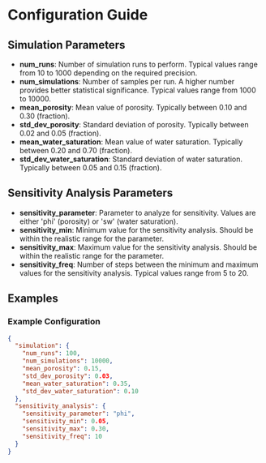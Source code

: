 # Configuration Guide

## Simulation Parameters

- **num_runs**: Number of simulation runs to perform. Typical values range from 10 to 1000 depending on the required precision.
- **num_simulations**: Number of samples per run. A higher number provides better statistical significance. Typical values range from 1000 to 10000.
- **mean_porosity**: Mean value of porosity. Typically between 0.10 and 0.30 (fraction).
- **std_dev_porosity**: Standard deviation of porosity. Typically between 0.02 and 0.05 (fraction).
- **mean_water_saturation**: Mean value of water saturation. Typically between 0.20 and 0.70 (fraction).
- **std_dev_water_saturation**: Standard deviation of water saturation. Typically between 0.05 and 0.15 (fraction).

## Sensitivity Analysis Parameters

- **sensitivity_parameter**: Parameter to analyze for sensitivity. Values are either 'phi' (porosity) or 'sw' (water saturation).
- **sensitivity_min**: Minimum value for the sensitivity analysis. Should be within the realistic range for the parameter.
- **sensitivity_max**: Maximum value for the sensitivity analysis. Should be within the realistic range for the parameter.
- **sensitivity_freq**: Number of steps between the minimum and maximum values for the sensitivity analysis. Typical values range from 5 to 20.

## Examples

### Example Configuration

```json
{
  "simulation": {
    "num_runs": 100,
    "num_simulations": 10000,
    "mean_porosity": 0.15,
    "std_dev_porosity": 0.03,
    "mean_water_saturation": 0.35,
    "std_dev_water_saturation": 0.10
  },
  "sensitivity_analysis": {
    "sensitivity_parameter": "phi",
    "sensitivity_min": 0.05,
    "sensitivity_max": 0.30,
    "sensitivity_freq": 10
  }
}
